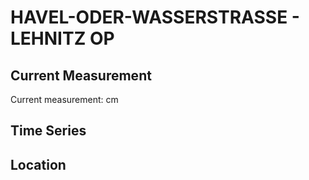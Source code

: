 # HAVEL-ODER-WASSERSTRASSE - LEHNITZ OP

## Current Measurement

Current measurement: <Value topic="rivers/pegel-online/HOW/LEHNITZ_OP/measurementValue"/> cm

## Time Series

<TimeSeries topic="rivers/pegel-online/HOW/LEHNITZ_OP/measurementValue" period="week" />

## Location

<WorldMap>
  <Marker lat="52.7675567757019" lon="13.280417239655693" labelTopic="rivers/pegel-online/HOW/LEHNITZ_OP" />
</WorldMap>
